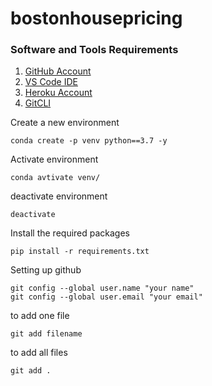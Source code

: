 # bostonhousepricing

### Software and Tools Requirements

1. [GitHub Account](https://github.com/)
2. [VS Code IDE](https://code.visualstudio.com/)
3. [Heroku Account](https://heroku.com/)
4. [GitCLI](https://git-scm.com/book/en/v2/Getting-Started-The-Command-Line)


Create a new environment
```
conda create -p venv python==3.7 -y
```

Activate environment
```
conda avtivate venv/
```

deactivate environment
```
deactivate
```


Install the required packages
```
pip install -r requirements.txt
```







Setting up github
```
git config --global user.name "your name"
git config --global user.email "your email"
```



to add one file
```
git add filename
```
to add all files
```
git add .
```